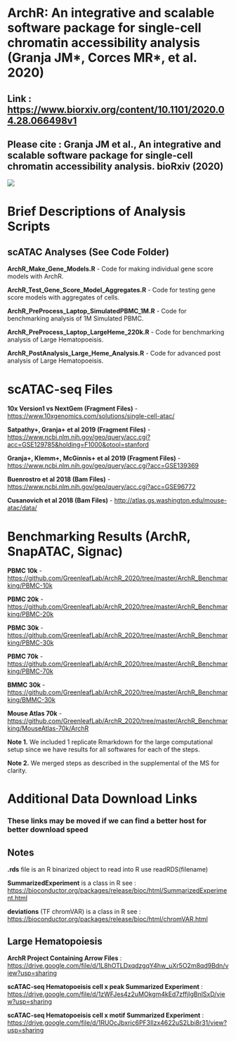 # ArchR: An integrative and scalable software package for single-cell chromatin accessibility analysis (Granja JM*, Corces MR*, et al. 2020)

## **Link** : https://www.biorxiv.org/content/10.1101/2020.04.28.066498v1

## Please cite : Granja JM et al., An integrative and scalable software package for single-cell chromatin accessibility analysis. bioRxiv (2020) <br/>

![](Figure1.png)

# Brief Descriptions of Analysis Scripts

## scATAC Analyses (See Code Folder)

**ArchR_Make_Gene_Models.R** - Code for making individual gene score models with ArchR.

**ArchR_Test_Gene_Score_Model_Aggregates.R** - Code for testing gene score models with aggregates of cells.

**ArchR_PreProcess_Laptop_SimulatedPBMC_1M.R** - Code for benchmarking analysis of 1M Simulated PBMC.

**ArchR_PreProcess_Laptop_LargeHeme_220k.R** - Code for benchmarking analysis of Large Hematopoeisis.

**ArchR_PostAnalysis_Large_Heme_Analysis.R** - Code for advanced post analysis of Large Hematopoeisis.

# scATAC-seq Files

**10x Version1 vs NextGem (Fragment Files)** - https://www.10xgenomics.com/solutions/single-cell-atac/

**Satpathy+, Granja+ et al 2019 (Fragment Files)** - https://www.ncbi.nlm.nih.gov/geo/query/acc.cgi?acc=GSE129785&holding=F1000&otool=stanford

**Granja+, Klemm+, McGinnis+ et al 2019 (Fragment Files)** - https://www.ncbi.nlm.nih.gov/geo/query/acc.cgi?acc=GSE139369

**Buenrostro et al 2018 (Bam Files)** - https://www.ncbi.nlm.nih.gov/geo/query/acc.cgi?acc=GSE96772

**Cusanovich et al 2018 (Bam Files)** - http://atlas.gs.washington.edu/mouse-atac/data/

# Benchmarking Results (ArchR, SnapATAC, Signac)

**PBMC 10k** - https://github.com/GreenleafLab/ArchR_2020/tree/master/ArchR_Benchmarking/PBMC-10k

**PBMC 20k** - https://github.com/GreenleafLab/ArchR_2020/tree/master/ArchR_Benchmarking/PBMC-20k

**PBMC 30k** - https://github.com/GreenleafLab/ArchR_2020/tree/master/ArchR_Benchmarking/PBMC-30k

**PBMC 70k** - https://github.com/GreenleafLab/ArchR_2020/tree/master/ArchR_Benchmarking/PBMC-70k

**BMMC 30k** - https://github.com/GreenleafLab/ArchR_2020/tree/master/ArchR_Benchmarking/BMMC-30k

**Mouse Atlas 70k** - https://github.com/GreenleafLab/ArchR_2020/tree/master/ArchR_Benchmarking/MouseAtlas-70k/ArchR

**Note 1.** We included 1 replicate Rmarkdown for the large computational setup since we have results for all softwares for each of the steps.

**Note 2.** We merged steps as described in the supplemental of the MS for clarity.

# Additional Data Download Links

### These links may be moved if we can find a better host for better download speed

## Notes

**.rds** file is an R binarized object to read into R use readRDS(filename)

**SummarizedExperiment** is a class in R see : <br/>https://bioconductor.org/packages/release/bioc/html/SummarizedExperiment.html

**deviations** (TF chromVAR) is a class in R see : <br/>https://bioconductor.org/packages/release/bioc/html/chromVAR.html

## Large Hematopoiesis

**ArchR Project Containing Arrow Files** : <br/>https://drive.google.com/file/d/1L8hOTLDxqdzgqY4hw_uXr5O2m8qd9Bdn/view?usp=sharing

**scATAC-seq Hematopoeisis cell x peak Summarized Experiment** : <br/>https://drive.google.com/file/d/1zWFJes4z2uMOkgm4kEd7zffjlgBnlSxD/view?usp=sharing

**scATAC-seq Hematopoeisis cell x motif Summarized Experiment** : <br/>https://drive.google.com/file/d/1RUOcJbxric6PF3Ilzx4622uS2Lbi8r31/view?usp=sharing

